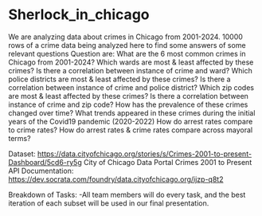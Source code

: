 # Sherlock_in_chicago
We are analyzing data about crimes in Chicago from 2001-2024.
10000 rows of a crime data being analyzed here to find some answers of some relevant questions
Question are:
What are the 6 most common crimes in Chicago from 2001-2024?
Which wards are most & least affected by these crimes?
Is there a correlation between instance of crime and ward?
Which police districts are most & least affected by these crimes?
Is there a correlation between instance of crime and police district?
Which zip codes are most & least affected by these crimes?
Is there a correlation between instance of crime and zip code?
How has the prevalence of these crimes changed over time?
What trends appeared in these crimes during the initial years of the Covid19 pandemic (2020-2022)
How do arrest rates compare to crime rates?
How do arrest rates & crime rates compare across mayoral terms?

Dataset:
https://data.cityofchicago.org/stories/s/Crimes-2001-to-present-Dashboard/5cd6-ry5g
City of Chicago Data Portal
Crimes 2001 to Present
API Documentation: https://dev.socrata.com/foundry/data.cityofchicago.org/ijzp-q8t2

Breakdown of Tasks:
-All team members will do every task, and the best iteration of each subset will be used in our final presentation.


